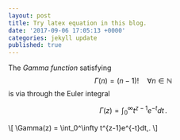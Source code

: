 ```yaml
---
layout: post
title: Try latex equation in this blog.
date: '2017-09-06 17:05:13 +0000'
categories: jekyll update
published: true
--- 
```

The *Gamma function* satisfying $$\Gamma(n) = (n-1)!\quad\forall
n\in\mathbb N$$ is via through the Euler integral

$$
\Gamma(z) = \int_0^\infty t^{z-1}e^{-t}dt\,.
$$

\\[
\Gamma(z) = \int_0^\infty t^{z-1}e^{-t}dt\,.
\\]